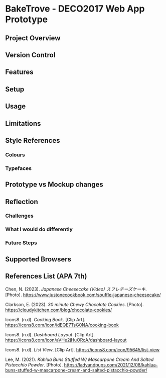 # BakeTrove - DECO2017 Web App Prototype

## Project Overview

## Version Control

## Features

## Setup

## Usage

## Limitations

## Style References

### Colours

### Typefaces

## Prototype vs Mockup changes

## Reflection

### Challenges

### What I would do differently

### Future Steps

## Supported Browsers

## References List (APA 7th)

Chen, N. (2023). *Japanese Cheesecake (Video) スフレチーズケーキ*. [Photo]. https://www.justonecookbook.com/souffle-japanese-cheesecake/

Clarkson, E. (2023). *30 minute Chewy Chocolate Cookies*. [Photo]. https://cloudykitchen.com/blog/chocolate-cookies/

Icons8. (n.d). *Cooking Book.* [Clip Art]. https://icons8.com/icon/idEQE7TsG0NA/cooking-book

Icons8. (n.d). *Dashboard Layout*. [Clip Art]. https://icons8.com/icon/aVHe2jHuORcA/dashboard-layout

Icons8. (n.d). *List View*. [Clip Art]. https://icons8.com/icon/95645/list-view

Lee, M. (2021). *Kahlua Buns Stuffed W/ Mascarpone Cream And Salted Pistacchio Powder*. [Photo]. https://ladyandpups.com/2021/12/08/kahlua-buns-stuffed-w-mascarpone-cream-and-salted-pistacchio-powder/
